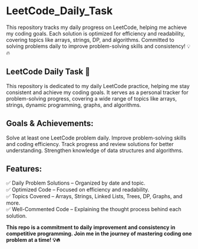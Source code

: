 # LeetCode_Daily_Task
This repository tracks my daily progress on LeetCode, helping me achieve my coding goals. Each solution is optimized for efficiency and readability, covering topics like arrays, strings, DP, and algorithms. Committed to solving problems daily to improve problem-solving skills and consistency! 💡🔥

## LeetCode Daily Task 🚀
This repository is dedicated to my daily LeetCode practice, helping me stay consistent and achieve my coding goals. It serves as a personal tracker for problem-solving progress, covering a wide range of topics like arrays, strings, dynamic programming, graphs, and algorithms.

## Goals & Achievements:
Solve at least one LeetCode problem daily.
Improve problem-solving skills and coding efficiency.
Track progress and review solutions for better understanding.
Strengthen knowledge of data structures and algorithms.
## Features:
✅ Daily Problem Solutions – Organized by date and topic.<br>
✅ Optimized Code – Focused on efficiency and readability.<br>
✅ Topics Covered – Arrays, Strings, Linked Lists, Trees, DP, Graphs, and more.<br>
✅ Well-Commented Code – Explaining the thought process behind each solution.<br>

**This repo is a commitment to daily improvement and consistency in competitive programming. Join me in the journey of mastering coding one problem at a time! 💡🔥**
